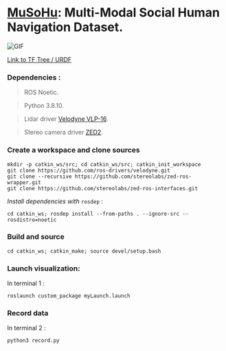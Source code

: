 # [MuSoHu](https://cs.gmu.edu/~xiao/Research/MuSoHu/MuSoHu.html): Multi-Modal Social Human Navigation Dataset.

![GIF](figures/musohu_header.gif)

[Link to TF Tree / URDF](figures/frames.pdf)

### Dependencies :

> ROS Noetic.

> Python 3.8.10.

> Lidar driver [Velodyne VLP-16](https://github.com/ros-drivers/velodyne).

> Stereo camera driver [ZED2](https://github.com/stereolabs/zed-ros-wrapper).

### Create a workspace and clone sources

```
mkdir -p catkin_ws/src; cd catkin_ws/src; catkin_init_workspace
git clone https://github.com/ros-drivers/velodyne.git
git clone --recursive https://github.com/stereolabs/zed-ros-wrapper.git
git clone https://github.com/stereolabs/zed-ros-interfaces.git
```

*Install dependencies with* `rosdep` : 
```
cd catkin_ws; rosdep install --from-paths . --ignore-src --rosdistro=noetic
```

### Build and source

```
cd catkin_ws; catkin_make; source devel/setup.bash
```

### Launch visualization: 

In terminal 1 :
```
roslaunch custom_package myLaunch.launch
```

### Record data

In terminal 2 :
```
python3 record.py
```